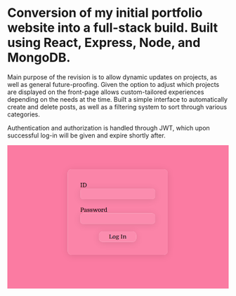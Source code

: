 # Conversion of my initial portfolio website into a full-stack build. Built using React, Express, Node, and MongoDB.

Main purpose of the revision is to allow dynamic updates on projects, as well as general future-proofing. Given the option to adjust which projects are displayed on the front-page allows custom-tailored experiences depending on the needs at the time. Built a simple interface to automatically create and delete posts, as well as a filtering system to sort through various categories.

Authentication and authorization is handled through JWT, which upon successful log-in will be given and expire shortly after.


![login screen](client/src/assets/log-in.png)

